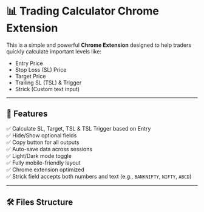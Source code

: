 # 📊 Trading Calculator Chrome Extension

This is a simple and powerful **Chrome Extension** designed to help traders quickly calculate important levels like:

- Entry Price
- Stop Loss (SL) Price
- Target Price
- Trailing SL (TSL) & Trigger
- Strick (Custom text input)

---

## 🚀 Features

✅ Calculate SL, Target, TSL & TSL Trigger based on Entry  
✅ Hide/Show optional fields  
✅ Copy button for all outputs  
✅ Auto-save data across sessions  
✅ Light/Dark mode toggle  
✅ Fully mobile-friendly layout  
✅ Chrome extension optimized  
✅ Strick field accepts both numbers and text (e.g., `BANKNIFTY`, `NIFTY`, `ABCD`)

---

## 🛠️ Files Structure

